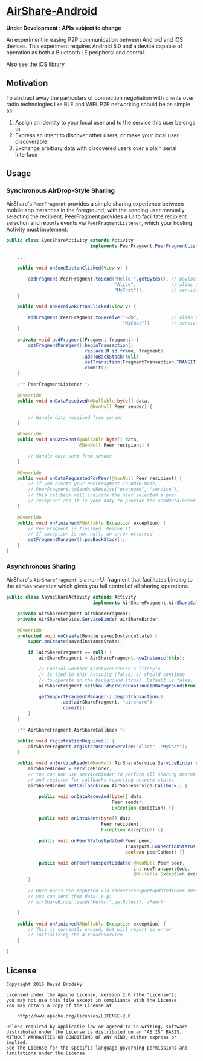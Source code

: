 # [AirShare-Android](https://github.com/OnlyInAmerica/AirShare-Android)

**Under Development : APIs subject to change**

An experiment in easing P2P communication between Android and iOS devices. This experiment requires Android 5.0 and a device capable of operation as both a Bluetooth LE peripheral and central.

Also see the [iOS library](https://github.com/chrisballinger/AirShare)

## Motivation

To abstract away the particulars of connection negotiation with clients over radio technologies like BLE and WiFi.
P2P networking should be as simple as:

1. Assign an identity to your local user and to the service this user belongs to
1. Express an intent to discover other users, or make your local user discoverable
1. Exchange arbitrary data with discovered users over a plain serial interface

## Usage

### Synchronous AirDrop-Style Sharing

AirShare's `PeerFragment` provides a simple sharing experience between mobile app instances in the foreground, with the sending user manually selecting the recipient. PeerFragment provides a UI to facilitate recipient selection and reports events via `PeerFragmentListener`, which your hosting Activity must implement.


```java
public class SyncShareActivity extends Activity
                               implements PeerFragment.PeerFragmentListener {

    ...

    public void onSendButtonClicked(View v) {

        addFragment(PeerFragment.toSend("Hello!".getBytes(), // payload to send
                                        "Alice",             // alias to advertise to other peers
                                        "MyChat"));          // service name
    }

    public void onReceiveButtonClicked(View v) {

        addFragment(PeerFragment.toReceive("Bob",            // alias to advertise to other peers
                                           "MyChat"))        // service name
    }

    private void addFragment(Fragment fragment) {
        getFragmentManager().beginTransaction()
                            .replace(R.id.frame, fragment)
                            .addToBackStack(null)                                       // Allow user to remove fragment via Back navigation. Recommended if Fragment occupies entire screen
                            .setTransition(FragmentTransaction.TRANSIT_FRAGMENT_OPEN)   // Add a simple transition
                            .commit();
    }

    /** PeerFragmentListener */

    @Override
    public void onDataReceived(@Nullable byte[] data,
                               @NonNull Peer sender) {

        // Handle data received from sender
    }

    @Override
    public void onDataSent(@Nullable byte[] data,
                           @NonNull Peer recipient) {

        // Handle data sent from sender
    }

    @Override
    public void onDataRequestedForPeer(@NonNull Peer recipient) {
        // If you create your PeerFragment in BOTH mode,
        // PeerFragment.toSendAndReceive("username", "service"), 
        // this callback will indicate the user selected a peer 
        // recipient and it is your duty to provide the sendDataToPeer
    }

    @Override
    public void onFinished(@Nullable Exception exception) {
        // PeerFragment is finished. Remove it.
        // If exception is not null, an error occurred
        getFragmentManager().popBackStack();
    }
}
```

### Asynchronous Sharing

AirShare's `AirShareFragment` is a non-UI fragment that facilitates binding to the `AirShareService` which gives you full control of all sharing operations.

```java
public class AsyncShareActivity extends Activity
                                implements AirShareFragment.AirShareCallback {

    private AirShareFragment airShareFragment;
    private AirShareService.ServiceBinder airShareBinder;

    @Override
    protected void onCreate(Bundle savedInstanceState) {
        super.onCreate(savedInstanceState);

        if (airShareFragment == null) {
            airShareFragment = AirShareFragment.newInstance(this);

            // Control whether AirShareService's lifecyle
            // is tied to this Activity (false) or should continue
            // to operate in the background (true). Default is false.
            airShareFragment.setShouldServiceContinueInBackground(true);

            getSupportFragmentManager().beginTransaction()
                    .add(airShareFragment, "airshare")
                    .commit();
        }
    }

    /** AirShareFragment.AirShareCallback */

    public void registrationRequired() {
        airShareFragment.registerUserForService("Alice", "MyChat");
    }

    public void onServiceReady(@NonNull AirShareService.ServiceBinder serviceBinder) {
        airShareBinder = serviceBinder;
        // You can now use serviceBinder to perform all sharing operations
        // and register for callbacks reporting network state.
        airShareBinder.setCallback(new AirShareService.Callback() {

            public void onDataRecevied(byte[] data,
                                       Peer sender,
                                       Exception exception) {}

            public void onDataSent(byte[] data,
                                   Peer recipient,
                                   Exception exception) {}

            public void onPeerStatusUpdated(Peer peer,
                                            Transport.ConnectionStatus newStatus,
                                            boolean peerIsHost) {}

            public void onPeerTransportUpdated(@NonNull Peer peer,
                                               int newTransportCode,
                                               @Nullable Exception exception) {}
        }

        // Once peers are reported via onPeerTransportUpdated(Peer aPeer ...)
        // you can send them data! e.g:
        // airShareBinder.send("Hello!".getBytes(), aPeer);

    }

    public void onFinished(@Nullable Exception exception) {
        // This is currently unused, but will report an error
        // initializing the AirShareService
    }

}
```

## License

    Copyright 2015 David Brodsky

    Licensed under the Apache License, Version 2.0 (the "License");
    you may not use this file except in compliance with the License.
    You may obtain a copy of the License at

        http://www.apache.org/licenses/LICENSE-2.0

    Unless required by applicable law or agreed to in writing, software
    distributed under the License is distributed on an "AS IS" BASIS,
    WITHOUT WARRANTIES OR CONDITIONS OF ANY KIND, either express or implied.
    See the License for the specific language governing permissions and
    limitations under the License.